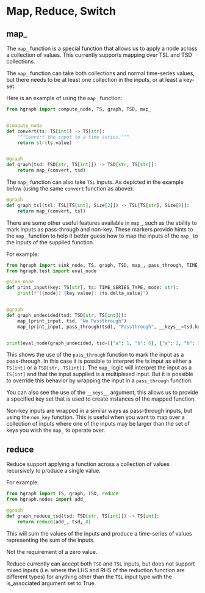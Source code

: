 Map, Reduce, Switch
===================

map_
----

The ``map_`` function is a special function that allows us to apply a node across a collection
of values. This currently supports mapping over TSL and TSD collections.

The ``map_`` function can take both collections and normal time-series values, but
there needs to be at least one collection in the inputs, or at least a key-set.

Here is an example of using the ``map_`` function:

```python
from hgraph import compute_node, TS, graph, TSD, map_


@compute_node
def convert(ts: TS[int]) -> TS[str]:
    """Convert the input to a time series."""
    return str(ts.value)


@graph
def graph(tsd: TSD[str, TS[int]]) -> TSD[str, TS[str]]:
    return map_(convert, tsd)
```

The ``map_`` function can also take ``TSL`` inputs. As depicted in the example below
(using the same ``convert`` function as above):

```python
@graph
def graph_tsl(tsl: TSL[TS[int], Size[2]]) -> TSL[TS[str], Size[2]]:
    return map_(convert, tsl)
```

There are some other useful features available in ``map_``, such as the ability to
mark inputs as pass-through and non-key. These markers provide hints to the 
``map_`` function to help it better guess how to map the inputs of the ``map_`` to 
the inputs of the supplied function.

For example:

```python
from hgraph import sink_node, TS, graph, TSD, map_, pass_through, TIME_SERIES_TYPE
from hgraph.test import eval_node

@sink_node
def print_input(key: TS[str], ts: TIME_SERIES_TYPE, mode: str):
    print(f"[{mode}] {key.value}: {ts.delta_value}")


@graph
def graph_undecided(tsd: TSD[str, TS[int]]):
    map_(print_input, tsd, "No Passthrough")
    map_(print_input, pass_through(tsd), "Passthrough", __keys__=tsd.key_set)


print(eval_node(graph_undecided, tsd=[{"a": 1, "b": 6}, {"a": 2, "b": 7}]))
```

This shows the use of the ``pass_through`` function to mark the input as a pass-through.
In this case it is possible to interpret the ts input as either a ``TS[int]`` or a ``TSD[str, TS[int]]``.
The ``map_`` logic will interpret the input as a ``TS[int]`` and that the input supplied is a multiplexed
input. But it is possible to override this behavior by wrapping the input in a ``pass_through`` function.

You can also see the use of the ``__keys__`` argument, this allows us to provide a 
specified key set that is used to create instances of the mapped function.

Non-key inputs are wrapped in a similar ways as pass-through inputs, but using the
``non_key`` function. This is useful when you want to map over a collection of
inputs where one of the inputs may be larger than the set of keys you wish the 
``map_`` to operate over.

reduce
------

Reduce support applying a function across a collection of values recursively to produce
a single value.

For example:

```python
from hgraph import TS, graph, TSD, reduce
from hgraph.nodes import add_

@graph
def graph_reduce_tsd(tsd: TSD[str, TS[int]]) -> TS[int]:
    return reduce(add_, tsd, 0)

```
This will sum the values of the inputs and produce a time-series of values
representing the sum of the inputs.

Not the requirement of a zero value.

Reduce currently can accept both ``TSD`` and ``TSL`` inputs, but does not support
mixed inputs (i.e. where the LHS and RHS of the reduction function are different types)
for anything other than the ``TSL`` input type with the is_associated argument set to True.



